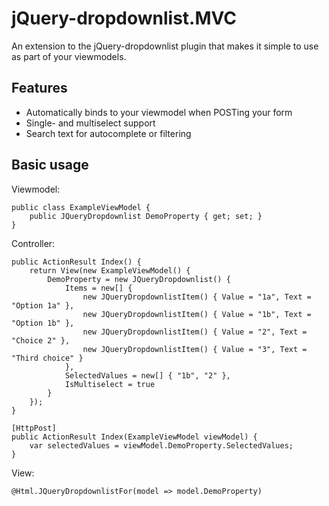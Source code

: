 ﻿# jQuery-dropdownlist.MVC

An extension to the jQuery-dropdownlist plugin that makes it simple to use as part of your viewmodels.

## Features

- Automatically binds to your viewmodel when POSTing your form
- Single- and multiselect support
- Search text for autocomplete or filtering

## Basic usage

Viewmodel:

```
public class ExampleViewModel {
    public JQueryDropdownlist DemoProperty { get; set; }
}
```

Controller:

```
public ActionResult Index() {
    return View(new ExampleViewModel() {
        DemoProperty = new JQueryDropdownlist() {
            Items = new[] {
                new JQueryDropdownlistItem() { Value = "1a", Text = "Option 1a" },
                new JQueryDropdownlistItem() { Value = "1b", Text = "Option 1b" },
                new JQueryDropdownlistItem() { Value = "2", Text = "Choice 2" },
                new JQueryDropdownlistItem() { Value = "3", Text = "Third choice" }
            },
            SelectedValues = new[] { "1b", "2" },
            IsMultiselect = true
        }
    });
}

[HttpPost]
public ActionResult Index(ExampleViewModel viewModel) {
    var selectedValues = viewModel.DemoProperty.SelectedValues;
}
```

View:

```
@Html.JQueryDropdownlistFor(model => model.DemoProperty)
```
